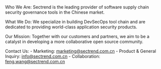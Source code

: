 Who We Are: Sectrend is the leading provider of software supply chain security governance tools in the Chinese market. 

What We Do: We specialize in building DevSecOps tool chain and are dedicated to providing world-class application security products.

Our Mission: Together with our customers and partners, we aim to be a catalyst in developing a more collaborative open source community.

Contact Us: 
    - Marketing: marketing@sectrend.com.cn
    - Product & General Inquiry: info@sectrend.com.cn
    - Collaboration: feng.wang@sectrend.com.cn
